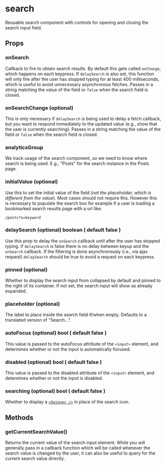 search
======

Reusable search component with controls for opening and closing the search input field.

## Props

### onSearch
Callback to fire to obtain search results. By default this gets called `onChange`, which happens on each keypress. If `delaySearch` is also set, this function will only fire after the user has stopped typing for at least 400 milliseconds, which is useful to avoid unnecessary asynchronous fetches. Passes in a string matching the value of the field or `false` when the search field is closed.

### onSearchChange (optional)
This is only necessary if `delaySearch` is being used to delay a fetch callback, but you want to respond immediately to the updated value (e.g., show that the user is currently searching). Passes in a string matching the value of the field or `false` when the search field is closed.

### analyticsGroup
We track usage of the search component, so we need to know where search is being used. E.g., "Posts" for the search instance in the Posts page.

### initialValue (optional)
Use this to set the initial value of the field (_not the placeholder, which is different from the value_). Most cases should not require this. However this is necessary to populate the search box for example if a user is loading a bookmarked search results page with a url like:

`/posts?s=keyword`

### delaySearch (optional) boolean ( default false )
Use this prop to delay the `onSearch` callback until after the user has stopped typing. If `delaySearch` is false there is no delay between keyup and the `onSearch` callback. If the filtering is done asynchronously (i.e., via ajax request) `delaySearch` should be true to avoid a request on each keypress.

### pinned (optional)
Whether to display the search input from collapsed by default and pinned to the right of its container. If not set, the search input will show as already expanded.

### placeholder (optional)
The label to place inside the search field if/when empty. Defaults to a translated version of "Search…".

### autoFocus (optional) bool ( default false )
This value is passed to the autoFocus attribute of the `<input>` element, and determines whether or not the input is automatically focused.

### disabled (optional) bool ( default false )
This value is passed to the disabled attribute of the `<input>` element, and determines whether or not the input is disabled.

### searching (optional) bool ( default false )
Whether to display a [`<Spinner />`](../spinner/) in place of the search icon.

## Methods

### getCurrentSearchValue()
Returns the current value of the search input element. While you will generally pass in a callback function which will be called whenever the search value is changed by the user, it can also be useful to query for the current search value directly.
